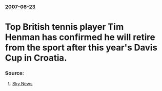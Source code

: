 ### [2007-08-23](/news/2007/08/23/index.md)

#  Top British tennis player Tim Henman has confirmed he will retire from the sport after this year's Davis Cup in Croatia. 




### Source:

1. [Sky News](http://news.sky.com/skynews/article/0,,70131-1281159,00.html)
